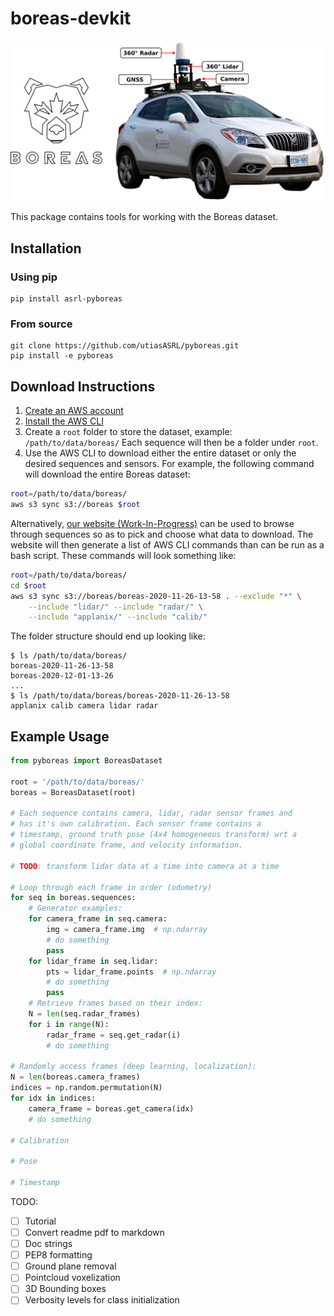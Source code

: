 # boreas-devkit
![Boreas](pyboreas/figs/pyboreas.png)

This package contains tools for working with the Boreas dataset.

## Installation

### Using pip
```
pip install asrl-pyboreas
```

### From source
```
git clone https://github.com/utiasASRL/pyboreas.git
pip install -e pyboreas
```

## Download Instructions
1. [Create an AWS account](https://aws.amazon.com/premiumsupport/knowledge-center/create-and-activate-aws-account/)
2. [Install the AWS CLI](https://docs.aws.amazon.com/cli/latest/userguide/install-cliv2.html)
3. Create a `root` folder to store the dataset, example: `/path/to/data/boreas/` Each sequence will then be a folder under `root`.
4. Use the AWS CLI to download either the entire dataset or only the desired sequences and sensors. For example, the following command will download the entire Boreas dataset:

```bash
root=/path/to/data/boreas/
aws s3 sync s3://boreas $root
```

Alternatively, [our website (Work-In-Progress)](boreas.utias.utoronto.ca/#/download) can be used to browse through sequences so as to pick and choose what data to download. The website will then generate a list of AWS CLI commands than can be run as a bash script. These commands will look something like:

```bash
root=/path/to/data/boreas/
cd $root
aws s3 sync s3://boreas/boreas-2020-11-26-13-58 . --exclude "*" \
    --include "lidar/" --include "radar/" \
    --include "applanix/" --include "calib/"
```

The folder structure should end up looking like:
```
$ ls /path/to/data/boreas/
boreas-2020-11-26-13-58
boreas-2020-12-01-13-26
...
$ ls /path/to/data/boreas/boreas-2020-11-26-13-58
applanix calib camera lidar radar
```

## Example Usage

```Python
from pyboreas import BoreasDataset

root = '/path/to/data/boreas/'
boreas = BoreasDataset(root)

# Each sequence contains camera, lidar, radar sensor frames and
# has it's own calibration. Each sensor frame contains a
# timestamp, ground truth pose (4x4 homogeneous transform) wrt a
# global coordinate frame, and velocity information.

# TODO: transform lidar data at a time into camera at a time

# Loop through each frame in order (odometry)
for seq in boreas.sequences:
    # Generator examples:
    for camera_frame in seq.camera:
        img = camera_frame.img  # np.ndarray
        # do something
        pass
    for lidar_frame in seq.lidar:
        pts = lidar_frame.points  # np.ndarray
        # do something
        pass
    # Retrieve frames based on their index:
    N = len(seq.radar_frames)
    for i in range(N):
        radar_frame = seq.get_radar(i)
        # do something

# Randomly access frames (deep learning, localization):
N = len(boreas.camera_frames)
indices = np.random.permutation(N)
for idx in indices:
    camera_frame = boreas.get_camera(idx)
    # do something

# Calibration

# Pose

# Timestamp
```

TODO:

- [ ] Tutorial
- [ ] Convert readme pdf to markdown
- [ ] Doc strings
- [ ] PEP8 formatting
- [ ] Ground plane removal
- [ ] Pointcloud voxelization
- [ ] 3D Bounding boxes
- [ ] Verbosity levels for class initialization
